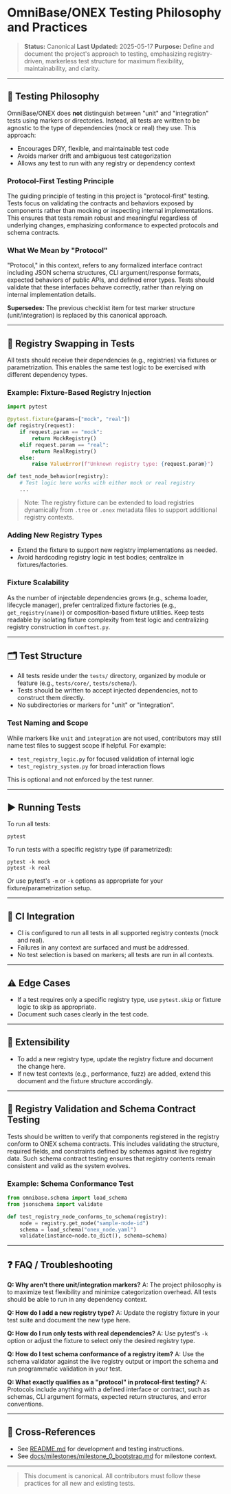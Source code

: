 # OmniBase/ONEX Testing Philosophy and Practices

> **Status:** Canonical
> **Last Updated:** 2025-05-17
> **Purpose:** Define and document the project's approach to testing, emphasizing registry-driven, markerless test structure for maximum flexibility, maintainability, and clarity.

---

## 🧪 Testing Philosophy

OmniBase/ONEX does **not** distinguish between "unit" and "integration" tests using markers or directories. Instead, all tests are written to be agnostic to the type of dependencies (mock or real) they use. This approach:
- Encourages DRY, flexible, and maintainable test code
- Avoids marker drift and ambiguous test categorization
- Allows any test to run with any registry or dependency context

### Protocol-First Testing Principle

The guiding principle of testing in this project is "protocol-first" testing. Tests focus on validating the contracts and behaviors exposed by components rather than mocking or inspecting internal implementations. This ensures that tests remain robust and meaningful regardless of underlying changes, emphasizing conformance to expected protocols and schema contracts.

### What We Mean by "Protocol"

"Protocol," in this context, refers to any formalized interface contract including JSON schema structures, CLI argument/response formats, expected behaviors of public APIs, and defined error types. Tests should validate that these interfaces behave correctly, rather than relying on internal implementation details.

**Supersedes:** The previous checklist item for test marker structure (unit/integration) is replaced by this canonical approach.

---

## 🔄 Registry Swapping in Tests

All tests should receive their dependencies (e.g., registries) via fixtures or parametrization. This enables the same test logic to be exercised with different dependency types.

### Example: Fixture-Based Registry Injection
```python
import pytest

@pytest.fixture(params=["mock", "real"])
def registry(request):
    if request.param == "mock":
        return MockRegistry()
    elif request.param == "real":
        return RealRegistry()
    else:
        raise ValueError(f"Unknown registry type: {request.param}")

def test_node_behavior(registry):
    # Test logic here works with either mock or real registry
    ...
```

> Note: The registry fixture can be extended to load registries dynamically from `.tree` or `.onex` metadata files to support additional registry contexts.

### Adding New Registry Types
- Extend the fixture to support new registry implementations as needed.
- Avoid hardcoding registry logic in test bodies; centralize in fixtures/factories.

### Fixture Scalability

As the number of injectable dependencies grows (e.g., schema loader, lifecycle manager), prefer centralized fixture factories (e.g., `get_registry(name)`) or composition-based fixture utilities. Keep tests readable by isolating fixture complexity from test logic and centralizing registry construction in `conftest.py`.

---

## 🗂️ Test Structure

- All tests reside under the `tests/` directory, organized by module or feature (e.g., `tests/core/`, `tests/schema/`).
- Tests should be written to accept injected dependencies, not to construct them directly.
- No subdirectories or markers for "unit" or "integration".

### Test Naming and Scope

While markers like `unit` and `integration` are not used, contributors may still name test files to suggest scope if helpful. For example:
- `test_registry_logic.py` for focused validation of internal logic
- `test_registry_system.py` for broad interaction flows

This is optional and not enforced by the test runner.

---

## ▶️ Running Tests

To run all tests:
```
pytest
```

To run tests with a specific registry type (if parametrized):
```
pytest -k mock
pytest -k real
```
Or use pytest's `-m` or `-k` options as appropriate for your fixture/parametrization setup.

---

## 🤖 CI Integration

- CI is configured to run all tests in all supported registry contexts (mock and real).
- Failures in any context are surfaced and must be addressed.
- No test selection is based on markers; all tests are run in all contexts.

---

## ⚠️ Edge Cases

- If a test requires only a specific registry type, use `pytest.skip` or fixture logic to skip as appropriate.
- Document such cases clearly in the test code.

---

## 🔮 Extensibility

- To add a new registry type, update the registry fixture and document the change here.
- If new test contexts (e.g., performance, fuzz) are added, extend this document and the fixture structure accordingly.

---

## 🧱 Registry Validation and Schema Contract Testing

Tests should be written to verify that components registered in the registry conform to ONEX schema contracts. This includes validating the structure, required fields, and constraints defined by schemas against live registry data. Such schema contract testing ensures that registry contents remain consistent and valid as the system evolves.

### Example: Schema Conformance Test

```python
from omnibase.schema import load_schema
from jsonschema import validate

def test_registry_node_conforms_to_schema(registry):
    node = registry.get_node("sample-node-id")
    schema = load_schema("onex_node.yaml")
    validate(instance=node.to_dict(), schema=schema)
```

---

## ❓ FAQ / Troubleshooting

**Q: Why aren't there unit/integration markers?**
A: The project philosophy is to maximize test flexibility and minimize categorization overhead. All tests should be able to run in any dependency context.

**Q: How do I add a new registry type?**
A: Update the registry fixture in your test suite and document the new type here.

**Q: How do I run only tests with real dependencies?**
A: Use pytest's `-k` option or adjust the fixture to select only the desired registry type.

**Q: How do I test schema conformance of a registry item?**
A: Use the schema validator against the live registry output or import the schema and run programmatic validation in your test.

**Q: What exactly qualifies as a "protocol" in protocol-first testing?**
A: Protocols include anything with a defined interface or contract, such as schemas, CLI argument formats, expected return structures, and error conventions.

---

## 🔗 Cross-References

- See [README.md](../README.md) for development and testing instructions.
- See [docs/milestones/milestone_0_bootstrap.md](milestones/milestone_0_bootstrap.md) for milestone context.

---

> This document is canonical. All contributors must follow these practices for all new and existing tests.